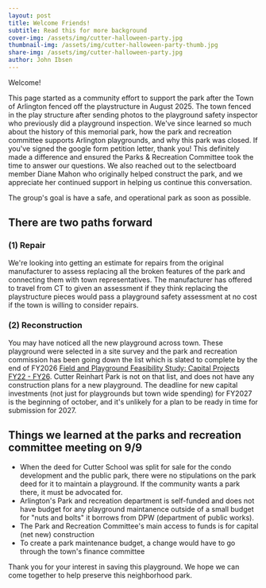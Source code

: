 ```yaml
---
layout: post
title: Welcome Friends!
subtitle: Read this for more background
cover-img: /assets/img/cutter-halloween-party.jpg
thumbnail-img: /assets/img/cutter-halloween-party-thumb.jpg
share-img: /assets/img/cutter-halloween-party.jpg
author: John Ibsen
---
```


Welcome!

This page started as a community effort to support the park after the Town of Arlington fenced off the playstructure in August 2025. The town fenced in the play structure after sending photos to the playground safety inspector who previously did a playground inspection. We've since learned so much about the history of this memorial park, how the park and recreation committee supports Arlington playgrounds, and why this park was closed. If you've signed the google form petition letter, thank you! This definitely made a difference and ensured the Parks & Recreation Committee took the time to answer our questions. We also reached out to the selectboard member Diane Mahon who originally helped construct the park, and we appreciate her continued support in helping us continue this conversation.

The group's goal is have a safe, and operational park as soon as possible.

## There are two paths forward
### (1) Repair
We're looking into getting an estimate for repairs from the original manufacturer to assess replacing all the broken features of the park and connecting them with town representatives. The manufacturer has offered to travel from CT to given an assessment if they think replacing the playstructure pieces would pass a playground safety assessment at no cost if the town is willing to consider repairs.
### (2) Reconstruction
You may have noticed all the new playground across town. These playground were selected in a site survey and the park and recreation commission has been going down the list which is slated to complete by the end of FY2026 [Field and Playground Feasibility Study: Capital Projects FY22 - FY26](https://www.arlingtonma.gov/home/showpublisheddocument/54953/637522704282470000). Cutter Reinhart Park is not on that list, and does not have any construction plans for a new playground. The deadline for new capital investments (not just for playgrounds but town wide spending) for FY2027 is the beginning of october, and it's unlikely for a plan to be ready in time for submission for 2027.

## Things we learned at the parks and recreation committee meeting on 9/9
* When the deed for Cutter School was split for sale for the condo development and the public park, there were no stipulations on the park deed for it to maintain a playground. If the community wants a park there, it must be advocated for.
* Arlington's Park and recreation department is self-funded and does not have budget for any playground maintanence outside of a small budget for "nuts and bolts" it borrows from DPW (department of public works).
* The Park and Recreation Committee's main access to funds is for capital (net new) construction
* To create a park maintenance budget, a change would have to go through the town's finance committee

Thank you for your interest in saving this playground. We hope we can come together to help preserve this neighborhood park.


